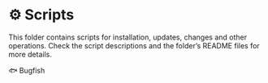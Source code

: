 # ⚙️ Scripts  

This folder contains scripts for installation, updates, changes and other operations. Check the script descriptions and the folder’s README files for more details.

🐟 Bugfish